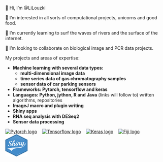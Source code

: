 👋 Hi, I’m @LiLouzki

👀 I’m interested in all sorts of computational projects, unicorns and good food.

🌱 I’m currently learning to surf the waves of rivers and the surface of the internet.

💞️ I’m looking to collaborate on biological image and PCR data projects.

My projects and areas of expertise:

* **Machine learning with several data types:**
  * **multi-dimensional image data**
  * **time series data of gas chromatography samples**
  * **sensor data of car parking sensors**
* **Frameworks: Pytorch, tensorflow and keras** 
* **Languages: Python, jython, R and Java** (links will follow to) written algorithms, repositories
* **ImageJ macro and plugin writing** 
* **Shiny apps** 
* **RNA seq analysis with DESeq2** 
* **Sensor data processing** 

<a href="https://github.com/pytorch/"><img src="https://upload.wikimedia.org/wikipedia/commons/9/96/Pytorch_logo.png" width="200" height="40" alt="Pytorch logo" /></a>&nbsp;&nbsp;&nbsp;
<a href="https://github.com/tensorflow/"><img src="https://upload.wikimedia.org/wikipedia/commons/2/2d/Tensorflow_logo.svg" width="70" height="70" alt="Tensorflow logo" /></a>&nbsp;&nbsp;&nbsp;
<a href="https://github.com/keras-team/keras"><img src="https://upload.wikimedia.org/wikipedia/commons/a/ae/Keras_logo.svg" width="54" height="70" alt="Keras logo" /></a>&nbsp;&nbsp;&nbsp;
<a href="https://github.com/imagej"><img src="https://github.com/fiji/fiji/blob/master/images/fiji-logo-1.0-128x128.png" width="70" height="70" alt="Fiji logo" /></a>&nbsp;&nbsp;&nbsp;
<a href="https://github.com/rstudio/shiny/"><img src="https://github.com/rstudio/shiny/blob/master/man/figures/logo.png" width="70" height="70" alt="Shiny logo" /></a>&nbsp;&nbsp;&nbsp;


<!---
LiLouzki/LiLouzki is a ✨ special ✨ repository because its `README.md` (this file) appears on your GitHub profile.
You can click the Preview link to take a look at your changes.
--->
